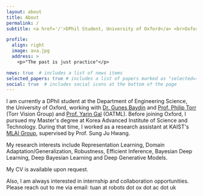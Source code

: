 ```yaml
---
layout: about
title: About
permalink: /
subtitle: <a href='/'>DPhil Student, University of Oxford</a> <br>Oxford, United Kingdom

profile:
  align: right
  image: ava.jpg
  address: >
    <p>"The past is just practice"</p>

news: true  # includes a list of news items
selected_papers: true # includes a list of papers marked as "selected={true}"
social: true  # includes social icons at the bottom of the page
---
```


I am currently a DPhil student at the Department of Engineering Science, the University of Oxford, working with <a href="https://www.robots.ox.ac.uk/~gunes/">Dr. Gunes Baydin</a> and <a href="https://www.robots.ox.ac.uk/~phst/">Prof. Philip Torr</a> (Torr Vision Group) and <a href="http://www.cs.ox.ac.uk/people/yarin.gal/website/">Prof. Yarin Gal</a> (OATML). Before joining Oxford, I pursued my Master's degree at Korea Advanced Institute of Science and Technology. During that time, I worked as a research assistant at KAIST's <a href="https://www.mlai-kaist.com/" target="_blank">MLAI Group</a>, supervised by Prof. Sung Ju Hwang.

My research interests include Representation Learning, Domain Adaptation/Generalization, Robustness, Efficient Inference, Bayesian Deep Learning, Deep Bayesian Learning and Deep Generative Models.

My CV is available upon request. 

Also, I am always interested in internship and collaboration opportunities. Please reach out to me via email: tuan at robots dot ox dot ac dot uk